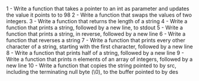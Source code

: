 1 - Write a function that takes a pointer to an int as parameter and updates the value it points to to 98
2 - Write a function that swaps the values of two integers.
3 - Write a function that returns the length of a string
4 - Write a function that prints a string, followed by a new line, to stdout
5 - Write a function that prints a string, in reverse, followed by a new line
6 - Write a function that reverses a string
7 - Write a function that prints every other character of a string, starting with the first character, followed by a new line
8 - Write a function that prints half of a string, followed by a new line
9 - Write a function that prints n elements of an array of integers, followed by a new line
10 - Write a function that copies the string pointed to by src, including the terminating null byte (\0), to the buffer pointed to by des
